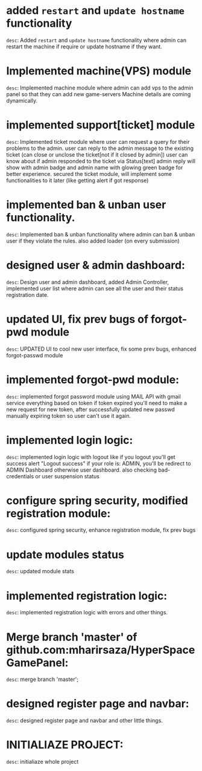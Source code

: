 # added `restart` and `update hostname` functionality
`desc`: Added `restart` and `update hostname` functionality where admin can restart the machine if require or update hostname if they want.


# Implemented machine(VPS) module
`desc`: Implemented machine module where admin can add vps to the admin panel so that they can add new game-servers
Machine details are coming dynamically.

# implemented support[ticket] module
`desc`: Implemented ticket module where user can request a query for their problems to the admin.
user can reply to the admin message to the existing ticket (can close or unclose the ticket[not if it closed by admin])
user can know about if admin responded to the ticket via Status[text]
admin reply will show with admin badge and admin name with glowing green badge for better experience.
secured the ticket module, will implement some functionalities to it later (like getting alert if got response)

# implemented ban & unban user functionality.
`desc`: Implemented ban & unban functionality where admin can ban & unban user if they violate the rules.
also added loader (on every submission)

# designed user & admin dashboard:
`desc`: Design user and admin dashboard, added Admin Controller, implemented user list where admin can see all the user and their status
registration date.

# updated UI, fix prev bugs of forgot-pwd module
`desc`: UPDATED UI to cool new user interface, fix some prev bugs, enhanced forgot-passwd module

# implemented forgot-pwd module:
`desc`: implemented forgot password module using MAIL API with gmail service everything based on token
if token expired you'll need to make a new request for new token, after successfully updated new passwd
manually expiring token so user can't use it again.

# implemented login logic:
`desc`: implemented login logic with logout like if you logout you'll get success alert "Logout success"
if your role is: ADMIN, you'll be redirect to ADMIN Dashboard otherwise user dashboard.
also checking bad-credentials or user suspension status

# configure spring security, modified registration module:
`desc`: configured spring security, enhance registration module, fix prev bugs

# update modules status
`desc`: updated module stats

# implemented registration logic:
`desc`: implemented registration logic with errors and other things.

# Merge branch 'master' of github.com:mharirsaza/HyperSpaceGamePanel:
`desc`: merge branch 'master';

# designed register page and navbar:
`desc`: designed register page and navbar and other little things.

# INITIALIAZE PROJECT:
`desc`: initialiaze whole project